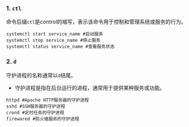 ### 1. `ctl`
命令后缀`ctl`是control的缩写，表示该命令用于控制和管理系统或服务的行为。
```shell
systemctl start service_name #启动服务
systemctl stop service_name #停止服务
systemctl status service_name #查看服务状态
```

### 2. `d`
守护进程的名称通常以`d`结尾。
- 守护进程是指在后台运行的进程，通常用于提供某种服务或功能。
```shell
httpd #Apache HTTP服务器的守护进程
sshd #SSH服务器的守护进程
crond #定时任务的守护进程
firewared #防火墙服务的守护进程
```